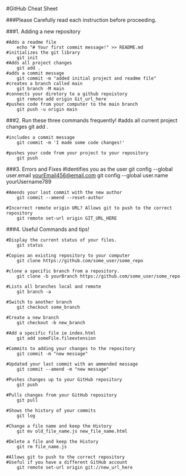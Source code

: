 #GitHub Cheat Sheet

###Please Carefully read each instruction before proceeding.

###1. Adding a new repository

    #Adds a readme file
		echo "# Your first commit message!" >> README.md
	#initializes the git library
		git init
	#Adds all project changes
        git add .
	#adds a commit message
        git commit -m "added initial project and readme file"
	#creates a branch called main
        git branch -M main
	#connects your diretory to a github repoistory
        git remote add origin Git_url_here
	#pushes code from your computer to the main branch
        git push -u origin main


###2. Run these three commands frequently!
	#adds all current project changes
        git add .

	#includes a commit message
        git commit -m 'I made some code changes!'

	#pushes your code from your project to your repository
        git push


###3. Errors and Fixes
	#Identifies you as the user
		git config --global user.email yourEmail456@email.com
        git config --global user.name yourUsername789

	#Amends your last commit with the new author
        git commit --amend --reset-author

	#Incorrect remote origin URL? Allows git to push to the correct repository
        git remote set-url origin GIT_URL_HERE


###4. Useful Commands and tips!

	#Display the current status of your files.
        git status

	#Copies an existing repository to your computer
        git clone https://github.com/some_user/some_repo

	#clone a specific branch from a repository. 
        git clone -b yourBranch https://github.com/some_user/some_repo

	#Lists all branches local and remote
        git branch -a

	#Switch to another branch
        git checkout some_branch 

	#Create a new branch
        git checkout -b new_branch

	#Add a specific file ie index.html 
        git add someFile.fileextension  

	#Commits to adding your changes to the repository
        git commit -m "new message"

	#Updated your last commit with an ammended message
        git commit --amend -m "new message"

	#Pushes changes up to your GitHub repository
        git push

	#Pulls changes from your GitHub repository
        git pull

	#Shows the history of your commits
        git log

	#Change a file name and keep the History
        git mv old_file_name.js new_file_name.html

	#Delete a file and keep the History
        git rm file_name.js
        
	#Allows git to push to the correct repository
	#Useful if you have a different GitHub account
		git remote set-url origin git://new_url_here 
